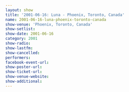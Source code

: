 ```yaml
---
layout: show
title: '2001-06-16: Luna - Phoenix, Toronto, Canada'
name: 2001-06-16-luna-phoenix-toronto-canada
show-venue: 'Phoenix, Toronto, Canada'
show-setlist: 
show-date: 2001-06-16
category: 2001
show-radio: 
show-lastfm: 
show-cancelled: 
performers: 
facebook-event-url: 
show-poster-url: 
show-ticket-url: 
show-venue-website: 
show-additional: 
---
```


